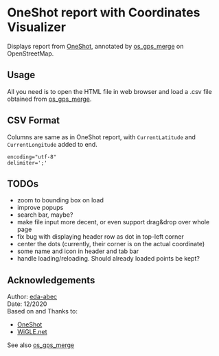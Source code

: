 # OneShot report with Coordinates Visualizer

Displays report from [OneShot](https://github.com/drygdryg/OneShot), annotated by [os_gps_merge](https://github.com/eda-abec/OneShot-GPS-Merge) on OpenStreetMap.

## Usage
All you need is to open the HTML file in web browser and load a .csv file obtained from [os_gps_merge](https://github.com/eda-abec/OneShot-GPS-Merge).

## CSV Format
Columns are same as in OneShot report, with `CurrentLatitude` and `CurrentLongitude` added to end.
```
encoding="utf-8"
delimiter=';'
```

## TODOs
- zoom to bounding box on load
- improve popups
- search bar, maybe?
- make file input more decent, or even support drag&drop over whole page
- fix bug with displaying header row as dot in top-left corner
- center the dots (currently, their corner is on the actual coordinate)
- some name and icon in header and tab bar
- handle loading/reloading. Should already loaded points be kept?

## Acknowledgements

Author: [eda-abec](https://github.com/eda-abec)\
Date: 12/2020\
Based on and Thanks to:
- [OneShot](https://github.com/drygdryg/OneShot)
- [WiGLE.net](https://github.com/wiglenet)

See also [os_gps_merge](https://github.com/eda-abec/OneShot-GPS-Merge)
